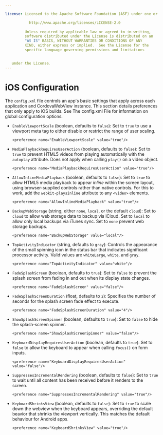 ```yaml
---

license: Licensed to the Apache Software Foundation (ASF) under one or more contributor license agreements. See the NOTICE file distributed with this work for additional information regarding copyright ownership. The ASF licenses this file to you under the Apache License, Version 2.0 (the "License"); you may not use this file except in compliance with the License. You may obtain a copy of the License at

           http://www.apache.org/licenses/LICENSE-2.0
    
         Unless required by applicable law or agreed to in writing,
         software distributed under the License is distributed on an
         "AS IS" BASIS, WITHOUT WARRANTIES OR CONDITIONS OF ANY
         KIND, either express or implied.  See the License for the
         specific language governing permissions and limitations
    

   under the License.
---
```


# iOS Configuration

The `config.xml` file controls an app's basic settings that apply across each application and CordovaWebView instance. This section details preferences that only apply to iOS builds. See The config.xml File for information on global configuration options.

*   `EnableViewportScale` (boolean, defaults to `false`): Set to `true` to use a viewport meta tag to either disable or restrict the range of user scaling.
    
        <preference name="EnableViewportScale" value="true"/>
        

*   `MediaPlaybackRequiresUserAction` (boolean, defaults to `false`): Set to `true` to prevent HTML5 videos from playing automatically with the `autoplay` attribute. Does not apply when calling `play()` on a video object.
    
        <preference name="MediaPlaybackRequiresUserAction" value="true"/>
        

*   `AllowInlineMediaPlayback` (boolean, defaults to `false`): Set to `true` to allow HTML5 media playback to appear *inline* within the screen layout, using browser-supplied controls rather than native controls. For this to work, add the `webkit-playsinline` attribute to any `<video>` elements.
    
        <preference name="AllowInlineMediaPlayback" value="true"/>
        

*   `BackupWebStorage` (string, either `none`, `local`, or the default `cloud`): Set to `cloud` to allow web storage data to backup via iCloud. Set to `local` to allow only local backups via iTunes sync. Set to `none` prevent web storage backups.
    
        <preference name="BackupWebStorage" value="local"/>
        

*   `TopActivityIndicator` (string, defaults to `gray`): Controls the appearance of the small spinning icon in the status bar that indicates significant processor activity. Valid values are `whiteLarge`, `white`, and `gray`.
    
        <preference name="TopActivityIndicator" value="white"/>
        

*   `FadeSplashScreen` (boolean, defaults to `true`): Set to `false` to prevent the splash screen from fading in and out when its display state changes.
    
        <preference name="FadeSplashScreen" value="false"/>
        

*   `FadeSplashScreenDuration` (float, defaults to `2`): Specifies the number of seconds for the splash screen fade effect to execute.
    
        <preference name="FadeSplashScreenDuration" value="4"/>
        

*   `ShowSplashScreenSpinner` (boolean, defaults to `true`): Set to `false` to hide the splash-screen spinner.
    
        <preference name="ShowSplashScreenSpinner" value="false"/>
        

*   `KeyboardDisplayRequiresUserAction` (boolean, defaults to `true`): Set to `false` to allow the keyboard to appear when calling `focus()` on form inputs.
    
        <preference name="KeyboardDisplayRequiresUserAction" value="false"/>
        

*   `SuppressesIncrementalRendering` (boolean, defaults to `false`): Set to `true` to wait until all content has been received before it renders to the screen.
    
        <preference name="SuppressesIncrementalRendering" value="true"/>
        

*   `KeyboardShrinksView` (boolean, defaults to `false`): Set to `true` to scale down the webview when the keyboard appears, overriding the default beavior that shrinks the viewport vertically. This matches the default behaviour for Android apps.
    
        <preference name="KeyboardShrinksView" value="true"/>